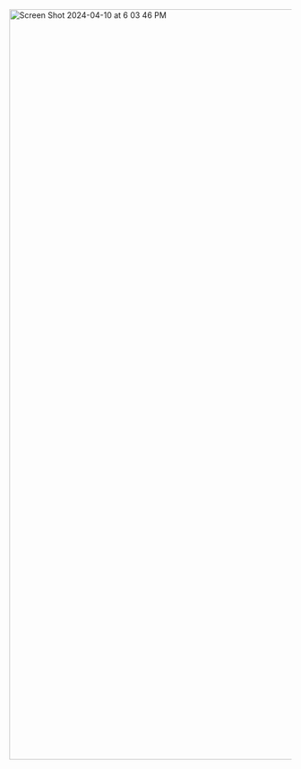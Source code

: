 <img width="1338" alt="Screen Shot 2024-04-10 at 6 03 46 PM" src="https://github.com/feranarouhi/airplane_website_animated/assets/124641424/4ee2914b-14cc-4fb5-a80f-cd8e1e82bd48">
